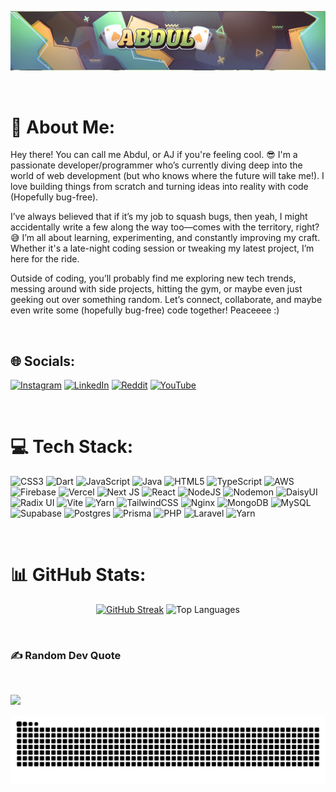 <p align="center">
  <img src="https://raw.githubusercontent.com/Abdulzizi/Abdulzizi/main/test-banner-1.png" alt="my banner">
</p>

<br>

# 💫 About Me:

Hey there! You can call me Abdul, or AJ if you're feeling cool. 😎 I'm a passionate developer/programmer who’s currently diving deep into the world of web development (but who knows where the future will take me!). I love building things from scratch and turning ideas into reality with code (Hopefully bug-free).

I’ve always believed that if it’s my job to squash bugs, then yeah, I might accidentally write a few along the way too—comes with the territory, right? 😅 I’m all about learning, experimenting, and constantly improving my craft. Whether it's a late-night coding session or tweaking my latest project, I’m here for the ride.

Outside of coding, you’ll probably find me exploring new tech trends, messing around with side projects, hitting the gym, or maybe even just geeking out over something random. Let’s connect, collaborate, and maybe even write some (hopefully bug-free) code together! Peaceeee :)

<br>

## 🌐 Socials:

[![Instagram](https://img.shields.io/badge/Instagram-%23E4405F.svg?logo=Instagram&logoColor=white)](https://instagram.com/_sanz107) 
[![LinkedIn](https://img.shields.io/badge/LinkedIn-%230077B5.svg?logo=linkedin&logoColor=white)](https://linkedin.com/in/abduljawadazizi07) 
[![Reddit](https://img.shields.io/badge/Reddit-%23FF4500.svg?logo=Reddit&logoColor=white)](https://reddit.com/user/sswaff_) 
[![YouTube](https://img.shields.io/badge/YouTube-%23FF0000.svg?logo=YouTube&logoColor=white)](https://youtube.com/@Abdul_Toqum)

<br>

# 💻 Tech Stack:

![CSS3](https://img.shields.io/badge/css3-%231572B6.svg?style=for-the-badge&logo=css3&logoColor=white) 
![Dart](https://img.shields.io/badge/dart-%230175C2.svg?style=for-the-badge&logo=dart&logoColor=white) 
![JavaScript](https://img.shields.io/badge/javascript-%23323330.svg?style=for-the-badge&logo=javascript&logoColor=%23F7DF1E) 
![Java](https://img.shields.io/badge/java-%23ED8B00.svg?style=for-the-badge&logo=openjdk&logoColor=white) 
![HTML5](https://img.shields.io/badge/html5-%23E34F26.svg?style=for-the-badge&logo=html5&logoColor=white) 
![TypeScript](https://img.shields.io/badge/typescript-%23007ACC.svg?style=for-the-badge&logo=typescript&logoColor=white) 
![AWS](https://img.shields.io/badge/AWS-%23FF9900.svg?style=for-the-badge&logo=amazon-aws&logoColor=white) 
![Firebase](https://img.shields.io/badge/firebase-%23039BE5.svg?style=for-the-badge&logo=firebase) 
![Vercel](https://img.shields.io/badge/vercel-%23000000.svg?style=for-the-badge&logo=vercel&logoColor=white) 
![Next JS](https://img.shields.io/badge/Next-black?style=for-the-badge&logo=next.js&logoColor=white) 
![React](https://img.shields.io/badge/react-%2320232a.svg?style=for-the-badge&logo=react&logoColor=%2361DAFB) 
![NodeJS](https://img.shields.io/badge/node.js-6DA55F?style=for-the-badge&logo=node.js&logoColor=white) 
![Nodemon](https://img.shields.io/badge/NODEMON-%23323330.svg?style=for-the-badge&logo=nodemon&logoColor=%BBDEAD) 
![DaisyUI](https://img.shields.io/badge/daisyui-5A0EF8?style=for-the-badge&logo=daisyui&logoColor=white) 
![Radix UI](https://img.shields.io/badge/radix%20ui-161618.svg?style=for-the-badge&logo=radix-ui&logoColor=white) 
![Vite](https://img.shields.io/badge/vite-%23646CFF.svg?style=for-the-badge&logo=vite&logoColor=white) 
![Yarn](https://img.shields.io/badge/yarn-%232C8EBB.svg?style=for-the-badge&logo=yarn&logoColor=white) 
![TailwindCSS](https://img.shields.io/badge/tailwindcss-%2338B2AC.svg?style=for-the-badge&logo=tailwind-css&logoColor=white) 
![Nginx](https://img.shields.io/badge/nginx-%23009639.svg?style=for-the-badge&logo=nginx&logoColor=white) 
![MongoDB](https://img.shields.io/badge/MongoDB-%234ea94b.svg?style=for-the-badge&logo=mongodb&logoColor=white) 
![MySQL](https://img.shields.io/badge/mysql-4479A1.svg?style=for-the-badge&logo=mysql&logoColor=white) 
![Supabase](https://img.shields.io/badge/Supabase-3ECF8E?style=for-the-badge&logo=supabase&logoColor=white) 
![Postgres](https://img.shields.io/badge/postgres-%23316192.svg?style=for-the-badge&logo=postgresql&logoColor=white) 
![Prisma](https://img.shields.io/badge/Prisma-3982CE?style=for-the-badge&logo=Prisma&logoColor=white)
![PHP](https://img.shields.io/badge/PHP-%23646CFF.svg?style=for-the-badge&logo=PHP&logoColor=white)
![Laravel](https://img.shields.io/badge/laravel-%23FF2D20.svg?style=for-the-badge&logo=laravel&logoColor=white)
![Yarn](https://img.shields.io/badge/yarn-%232C8EBB.svg?style=for-the-badge&logo=yarn&logoColor=white)

<br>

# 📊 GitHub Stats:

<div align="center">

<a href="https://git.io/streak-stats"><img src="https://streak-stats.demolab.com?user=Abdulzizi&theme=dark" alt="GitHub Streak" /></a>
<img src="https://github-readme-stats.vercel.app/api/top-langs/?username=Abdulzizi&theme=dark&hide_border=false&include_all_commits=false&count_private=false&layout=compact" alt="Top Languages" />
  
</div>

<br>

### ✍️ Random Dev Quote

<br>

![](https://quotes-github-readme.vercel.app/api?type=horizontal&theme=radical)

![Snake animation](https://raw.githubusercontent.com/Abdulzizi/Abdulzizi/output/github-contribution-grid-snake-dark.svg)
